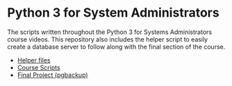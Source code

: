 # Python 3 for System Administrators

The scripts written throughout the Python 3 for Systems Administrators
course videos. This repository also includes the helper script to
easily create a database server to follow along with the final section of the
course.

* [Helper files](/helpers)
* [Course Scripts](/scripts)
* [Final Project (pgbackup)](/pgbackup)
